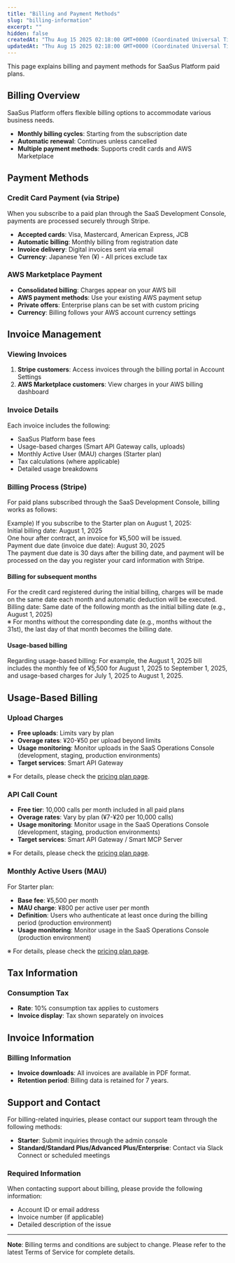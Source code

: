 ```yaml
---
title: "Billing and Payment Methods"
slug: "billing-information"
excerpt: ""
hidden: false
createdAt: "Thu Aug 15 2025 02:18:00 GMT+0000 (Coordinated Universal Time)"
updatedAt: "Thu Aug 15 2025 02:18:00 GMT+0000 (Coordinated Universal Time)"
---
```


This page explains billing and payment methods for SaaSus Platform paid plans.

## Billing Overview

SaaSus Platform offers flexible billing options to accommodate various business needs.

- **Monthly billing cycles**: Starting from the subscription date
- **Automatic renewal**: Continues unless cancelled
- **Multiple payment methods**: Supports credit cards and AWS Marketplace

## Payment Methods

### Credit Card Payment (via Stripe)

When you subscribe to a paid plan through the SaaS Development Console, payments are processed securely through Stripe.

- **Accepted cards**: Visa, Mastercard, American Express, JCB
- **Automatic billing**: Monthly billing from registration date
- **Invoice delivery**: Digital invoices sent via email
- **Currency**: Japanese Yen (¥) - All prices exclude tax

### AWS Marketplace Payment

- **Consolidated billing**: Charges appear on your AWS bill
- **AWS payment methods**: Use your existing AWS payment setup
- **Private offers**: Enterprise plans can be set with custom pricing
- **Currency**: Billing follows your AWS account currency settings

## Invoice Management

### Viewing Invoices

1. **Stripe customers**: Access invoices through the billing portal in Account Settings
2. **AWS Marketplace customers**: View charges in your AWS billing dashboard

### Invoice Details

Each invoice includes the following:
- SaaSus Platform base fees
- Usage-based charges (Smart API Gateway calls, uploads)
- Monthly Active User (MAU) charges (Starter plan)
- Tax calculations (where applicable)
- Detailed usage breakdowns

### Billing Process (Stripe)

For paid plans subscribed through the SaaS Development Console, billing works as follows:

Example) If you subscribe to the Starter plan on August 1, 2025:  
Initial billing date: August 1, 2025  
One hour after contract, an invoice for ¥5,500 will be issued.  
Payment due date (invoice due date): August 30, 2025  
The payment due date is 30 days after the billing date, and payment will be processed on the day you register your card information with Stripe.

#### Billing for subsequent months

For the credit card registered during the initial billing, charges will be made on the same date each month and automatic deduction will be executed.  
Billing date: Same date of the following month as the initial billing date (e.g., August 1, 2025)  
※ For months without the corresponding date (e.g., months without the 31st), the last day of that month becomes the billing date.

#### Usage-based billing

Regarding usage-based billing:
For example, the August 1, 2025 bill includes the monthly fee of ¥5,500 for August 1, 2025 to September 1, 2025, and usage-based charges for July 1, 2025 to August 1, 2025.

## Usage-Based Billing

### Upload Charges

- **Free uploads**: Limits vary by plan
- **Overage rates**: ¥20-¥50 per upload beyond limits
- **Usage monitoring**: Monitor uploads in the SaaS Operations Console (development, staging, production environments)
- **Target services**: Smart API Gateway

※ For details, please check the [pricing plan page](https://saasus.io/pricing).

### API Call Count

- **Free tier**: 10,000 calls per month included in all paid plans
- **Overage rates**: Vary by plan (¥7-¥20 per 10,000 calls)
- **Usage monitoring**: Monitor usage in the SaaS Operations Console (development, staging, production environments)
- **Target services**: Smart API Gateway / Smart MCP Server

※ For details, please check the [pricing plan page](https://saasus.io/pricing).

### Monthly Active Users (MAU)

For Starter plan:
- **Base fee**: ¥5,500 per month
- **MAU charge**: ¥800 per active user per month
- **Definition**: Users who authenticate at least once during the billing period (production environment)
- **Usage monitoring**: Monitor usage in the SaaS Operations Console (production environment)

※ For details, please check the [pricing plan page](https://saasus.io/pricing).

## Tax Information

### Consumption Tax

- **Rate**: 10% consumption tax applies to customers
- **Invoice display**: Tax shown separately on invoices

## Invoice Information

### Billing Information

- **Invoice downloads**: All invoices are available in PDF format.
- **Retention period**: Billing data is retained for 7 years.

## Support and Contact

For billing-related inquiries, please contact our support team through the following methods:

- **Starter**: Submit inquiries through the admin console
- **Standard/Standard Plus/Advanced Plus/Enterprise**: Contact via Slack Connect or scheduled meetings

### Required Information

When contacting support about billing, please provide the following information:
- Account ID or email address
- Invoice number (if applicable)
- Detailed description of the issue

---

**Note**: Billing terms and conditions are subject to change. Please refer to the latest Terms of Service for complete details.